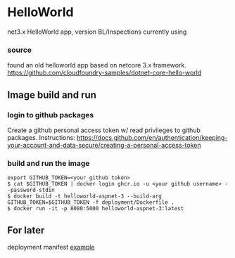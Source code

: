# HelloWorld
net3.x HelloWorld app, version BL/Inspections currently using

### source
found an old helloworld app based on netcore 3.x framework. https://github.com/cloudfoundry-samples/dotnet-core-hello-world

## Image build and run

### login to github packages

Create a github personal access token w/ read privileges to github packages. Instructions: https://docs.github.com/en/authentication/keeping-your-account-and-data-secure/creating-a-personal-access-token


### build and run the image
```
export GITHUB_TOKEN=<your github token>
$ cat $GITHUB_TOKEN | docker login ghcr.io -u <your github username> --password-stdin
$ docker build -t helloworld-aspnet-3 --build-arg GITHUB_TOKEN=$GITHUB_TOKEN -f deployment/Dockerfile .
$ docker run -it -p 8080:5000 helloworld-aspnet-3:latest
```

## For later
deployment manifest [example](https://github.com/BuildingLink/Amenities/blob/master/deployment/fleet/dev/deployment-api.yaml)